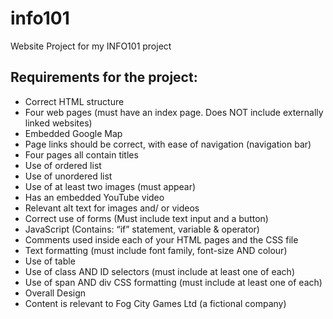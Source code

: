 # info101
Website Project for my INFO101 project


## Requirements for the project:
* Correct HTML structure
* Four web pages (must have an index page. Does NOT include externally linked websites)
* Embedded Google Map
* Page links should be correct, with ease of navigation (navigation bar)
* Four pages all contain titles 
* Use of ordered list
* Use of unordered list
* Use of at least two images (must appear)
* Has an embedded YouTube video
* Relevant alt text for images and/ or videos 
* Correct use of forms (Must include text input and a button)
* JavaScript (Contains: “if” statement, variable & operator)
* Comments used inside each of your HTML pages and the CSS file
* Text formatting (must include font family, font-size AND colour)
* Use of table
* Use of class AND ID selectors (must include at least one of each)
* Use of span AND div CSS formatting (must include at least one of each)
* Overall Design
* Content is relevant to Fog City Games Ltd (a fictional company)
